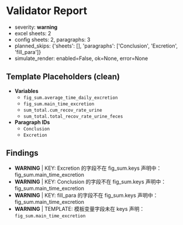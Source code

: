 # Validator Report
- severity: **warning**
- excel sheets: 2
- config sheets: 2, paragraphs: 3
- planned_skips: {'sheets': [], 'paragraphs': ['Conclusion', 'Excretion', 'fill_para']}
- simulate_render: enabled=False, ok=None, error=None

## Template Placeholders (clean)
- **Variables**
  - `fig_sum.average_time_daily_excretion`
  - `fig_sum.main_time_excretion`
  - `sum_total.cum_recov_rate_urine`
  - `sum_total.total_recov_rate_urine_feces`
- **Paragraph IDs**
  - `Conclusion`
  - `Excretion`

## Findings
- **WARNING** | KEY: Excretion 的字段不在 fig_sum.keys 声明中：fig_sum.main_time_excretion
- **WARNING** | KEY: Conclusion 的字段不在 fig_sum.keys 声明中：fig_sum.main_time_excretion
- **WARNING** | KEY: fill_para 的字段不在 fig_sum.keys 声明中：fig_sum.main_time_excretion
- **WARNING** | TEMPLATE: 模板变量字段未在 keys 声明：`fig_sum.main_time_excretion`